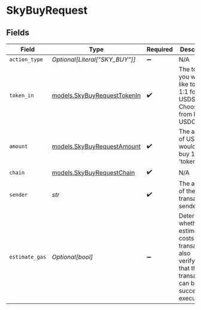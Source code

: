 # SkyBuyRequest


## Fields

| Field                                                                                                                        | Type                                                                                                                         | Required                                                                                                                     | Description                                                                                                                  | Example                                                                                                                      |
| ---------------------------------------------------------------------------------------------------------------------------- | ---------------------------------------------------------------------------------------------------------------------------- | ---------------------------------------------------------------------------------------------------------------------------- | ---------------------------------------------------------------------------------------------------------------------------- | ---------------------------------------------------------------------------------------------------------------------------- |
| `action_type`                                                                                                                | *Optional[Literal["SKY_BUY"]]*                                                                                               | :heavy_minus_sign:                                                                                                           | N/A                                                                                                                          |                                                                                                                              |
| `token_in`                                                                                                                   | [models.SkyBuyRequestTokenIn](../models/skybuyrequesttokenin.md)                                                             | :heavy_check_mark:                                                                                                           | The token you would like to swap 1:1 for USDS. Choose from DAI or USDC.                                                      |                                                                                                                              |
| `amount`                                                                                                                     | [models.SkyBuyRequestAmount](../models/skybuyrequestamount.md)                                                               | :heavy_check_mark:                                                                                                           | The amount of USDS you would like to buy 1:1 with 'token_in'.                                                                | 1.5                                                                                                                          |
| `chain`                                                                                                                      | [models.SkyBuyRequestChain](../models/skybuyrequestchain.md)                                                                 | :heavy_check_mark:                                                                                                           | N/A                                                                                                                          |                                                                                                                              |
| `sender`                                                                                                                     | *str*                                                                                                                        | :heavy_check_mark:                                                                                                           | The address of the transaction sender.                                                                                       | 0x29F20a192328eF1aD35e1564aBFf4Be9C5ce5f7B                                                                                   |
| `estimate_gas`                                                                                                               | *Optional[bool]*                                                                                                             | :heavy_minus_sign:                                                                                                           | Determines whether to estimate gas costs for transactions, also verifying that the transaction can be successfully executed. |                                                                                                                              |